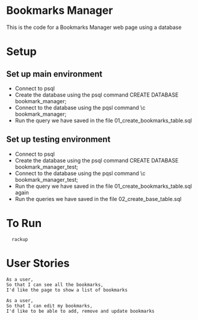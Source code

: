 # Bookmarks Manager
This is the code for a Bookmarks Manager web page using a database

# Setup

## Set up main environment

* Connect to psql
* Create the database using the psql command CREATE DATABASE bookmark_manager;
* Connect to the database using the pqsl command \c bookmark_manager;
* Run the query we have saved in the file 01_create_bookmarks_table.sql

## Set up testing environment
* Connect to psql
* Create the database using the psql command CREATE DATABASE bookmark_manager_test;
* Connect to the database using the pqsl command \c bookmark_manager_test;
* Run the query we have saved in the file 01_create_bookmarks_table.sql again
* Run the queries we have saved in the file 02_create_base_table.sql


# To Run
```
  rackup
```

# User Stories

```
As a user,
So that I can see all the bookmarks,
I'd like the page to show a list of bookmarks

As a user,
So that I can edit my bookmarks,
I'd like to be able to add, remove and update bookmarks
```